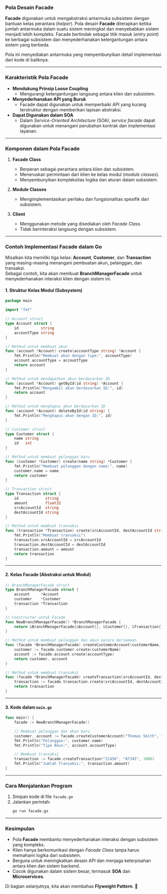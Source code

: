 ### **Pola Desain Facade**  

**Facade** digunakan untuk mengabstraksi antarmuka subsistem dengan bantuan kelas perantara (*helper*). Pola desain **Facade** diterapkan ketika jumlah antarmuka dalam suatu sistem meningkat dan menyebabkan sistem menjadi lebih kompleks. Facade bertindak sebagai titik masuk (*entry point*) ke berbagai subsistem dan menyederhanakan ketergantungan antara sistem yang berbeda.  

Pola ini menyediakan antarmuka yang menyembunyikan detail implementasi dari kode di baliknya.  

---

### **Karakteristik Pola Facade**  
- **Mendukung Prinsip Loose Coupling**  
  - Mengurangi ketergantungan langsung antara klien dan subsistem.  
- **Menyederhanakan API yang Buruk**  
  - Facade dapat digunakan untuk memperbaiki API yang kurang terstruktur dengan memberikan lapisan abstraksi.  
- **Dapat Digunakan dalam SOA**  
  - Dalam *Service-Oriented Architecture* (SOA), *service facade* dapat digunakan untuk menangani perubahan kontrak dan implementasi layanan.  

---

### **Komponen dalam Pola Facade**  
1. **Facade Class**  
   - Berperan sebagai perantara antara klien dan subsistem.  
   - Meneruskan permintaan dari klien ke kelas modul (*module classes*).  
   - Menyembunyikan kompleksitas logika dan aturan dalam subsistem.  

2. **Module Classes**  
   - Mengimplementasikan perilaku dan fungsionalitas spesifik dari subsistem.  

3. **Client**  
   - Menggunakan metode yang disediakan oleh *Facade Class*.  
   - Tidak berinteraksi langsung dengan subsistem.  

---

### **Contoh Implementasi Facade dalam Go**  
Misalkan kita memiliki tiga kelas: **Account**, **Customer**, dan **Transaction** yang masing-masing menangani pembuatan akun, pelanggan, dan transaksi.  
Sebagai contoh, kita akan membuat **BranchManagerFacade** untuk menyederhanakan interaksi klien dengan sistem ini.

#### **1. Struktur Kelas Modul (Subsystem)**
```go
package main

import "fmt"

// Account struct
type Account struct {
    id          string
    accountType string
}

// Method untuk membuat akun
func (account *Account) create(accountType string) *Account {
    fmt.Println("Membuat akun dengan tipe:", accountType)
    account.accountType = accountType
    return account
}

// Method untuk mendapatkan akun berdasarkan ID
func (account *Account) getById(id string) *Account {
    fmt.Println("Mengambil akun berdasarkan ID:", id)
    return account
}

// Method untuk menghapus akun berdasarkan ID
func (account *Account) deleteById(id string) {
    fmt.Println("Menghapus akun dengan ID:", id)
}

// Customer struct
type Customer struct {
    name string
    id   int
}

// Method untuk membuat pelanggan baru
func (customer *Customer) create(name string) *Customer {
    fmt.Println("Membuat pelanggan dengan nama:", name)
    customer.name = name
    return customer
}

// Transaction struct
type Transaction struct {
    id            string
    amount        float32
    srcAccountId  string
    destAccountId string
}

// Method untuk membuat transaksi
func (transaction *Transaction) create(srcAccountId, destAccountId string, amount float32) *Transaction {
    fmt.Println("Membuat transaksi")
    transaction.srcAccountId = srcAccountId
    transaction.destAccountId = destAccountId
    transaction.amount = amount
    return transaction
}
```

---

#### **2. Kelas Facade (Abstraksi untuk Modul)**
```go
// BranchManagerFacade struct
type BranchManagerFacade struct {
    account     *Account
    customer    *Customer
    transaction *Transaction
}

// Constructor untuk Facade
func NewBranchManagerFacade() *BranchManagerFacade {
    return &BranchManagerFacade{&Account{}, &Customer{}, &Transaction{}}
}

// Method untuk membuat pelanggan dan akun secara bersamaan
func (facade *BranchManagerFacade) createCustomerAccount(customerName, accountType string) (*Customer, *Account) {
    customer := facade.customer.create(customerName)
    account := facade.account.create(accountType)
    return customer, account
}

// Method untuk membuat transaksi
func (facade *BranchManagerFacade) createTransaction(srcAccountId, destAccountId string, amount float32) *Transaction {
    transaction := facade.transaction.create(srcAccountId, destAccountId, amount)
    return transaction
}
```

---

#### **3. Kode dalam `main.go`**
```go
func main() {
    facade := NewBranchManagerFacade()

    // Membuat pelanggan dan akun baru
    customer, account := facade.createCustomerAccount("Thomas Smith", "Savings")
    fmt.Println("Pelanggan:", customer.name)
    fmt.Println("Tipe Akun:", account.accountType)

    // Membuat transaksi
    transaction := facade.createTransaction("21456", "87345", 1000)
    fmt.Println("Jumlah Transaksi:", transaction.amount)
}
```

---

### **Cara Menjalankan Program**
1. Simpan kode di file `facade.go`
2. Jalankan perintah:
   ```sh
   go run facade.go
   ```

---

### **Kesimpulan**
- Pola **Facade** membantu menyederhanakan interaksi dengan subsistem yang kompleks.
- Klien hanya berkomunikasi dengan *Facade Class* tanpa harus memahami logika dari subsistem.
- Berguna untuk meningkatkan desain API dan menjaga keterpisahan antara klien dan sistem backend.
- Cocok digunakan dalam sistem besar, termasuk **SOA** dan **Microservices**.

Di bagian selanjutnya, kita akan membahas **Flyweight Pattern**. 🚀
